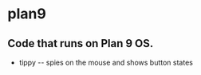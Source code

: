 plan9
=====

Code that runs on Plan 9 OS.
----------------------------

* tippy -- spies on the mouse and shows button states

